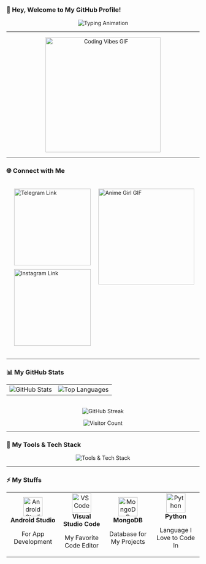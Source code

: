 ### **👋 Hey, Welcome to My GitHub Profile!**

<p align="center">
  <img src="https://readme-typing-svg.herokuapp.com?font=Fira+Code&size=26&pause=1000&color=FF6347&width=500&lines=Hello%2C+I'm+Akshay!;A+Passionate+18-year-old+Coder;I+from+India;I+❤️+Coding%2C+Music%2C+and+Gaming!;Welcome+to+my+creative+space!+" alt="Typing Animation" />
</p>

---

<p align="center">
  <img align="center" alt="Coding Vibes GIF" src="https://media.giphy.com/media/qgQUggAC3Pfv687qPC/giphy.gif" width="300" />
</p>  

---

### 🌐 **Connect with Me**

<div style="display: flex; justify-content: space-between; align-items: flex-start; padding: 20px; width: 100%; box-sizing: border-box;">
  <div style="display: flex; flex-direction: column; margin-right: 20px;">
    <a href="https://t.me/Fakeshingami" target="_blank">
      <img src="https://img.shields.io/badge/Telegram-1b77FF?style=for-the-badge&logo=telegram&logoColor=white" alt="Telegram Link" width="200" />
    </a>
    <a href="https://instagram.com/a_kshay904" target="_blank" style="margin-top: 10px;">
      <img src="https://img.shields.io/badge/Instagram-E4405F?style=for-the-badge&logo=instagram&logoColor=white" alt="Instagram Link" width="200" />
    </a>
  </div>
  <div>
    <img src="assets/rem-chuunibyou-anime.gif" alt="Anime Girl GIF" width="250" />
  </div>
</div>

---

### **📊 My GitHub Stats**
<div align="center">
  <table>
    <tr>
      <td>
        <img src="https://github-readme-stats.vercel.app/api?username=ultroi&show_icons=true&theme=radical&hide_border=true" alt="GitHub Stats" />
      </td>
      <td>
        <img src="https://github-readme-stats.vercel.app/api/top-langs/?username=ultroi&layout=compact&theme=radical&hide_border=true&hide=css" alt="Top Languages" />
      </td>
    </tr>
  </table>
  <br />
  <img src="https://github-readme-streak-stats.herokuapp.com/?user=ultroi&theme=radical&hide_border=true" alt="GitHub Streak" />
</div>

<p align="center">
  <img src="https://visitor-badge.laobi.icu/badge?page_id=ultroi" alt="Visitor Count" />
</p>

---

### 🚀 **My Tools & Tech Stack**
<div align="center">
  <img src="https://skillicons.dev/icons?i=androidstudio,vscode,git,python,mongodb" alt="Tools & Tech Stack" />
</div>

---

### ⚡ **My Stuffs**
<div align="center">
  <table>
    <tr>
      <td align="center" width="150">
        <img src="https://skillicons.dev/icons?i=androidstudio" width="50" alt="Android Studio" />
        <br />
        <b>Android Studio</b>
        <p>For App Development</p>
      </td>
      <td align="center" width="150">
        <img src="https://skillicons.dev/icons?i=vscode" width="50" alt="VS Code" />
        <br />
        <b>Visual Studio Code</b>
        <p>My Favorite Code Editor</p>
      </td>
      <td align="center" width="150">
        <img src="https://skillicons.dev/icons?i=mongodb" width="50" alt="MongoDB" />
        <br />
        <b>MongoDB</b>
        <p>Database for My Projects</p>
      </td>
      <td align="center" width="150">
        <img src="https://skillicons.dev/icons?i=python" width="50" alt="Python" />
        <br />
        <b>Python</b>
        <p>Language I Love to Code In</p>
      </td>
    </tr>
  </table>
</div>
